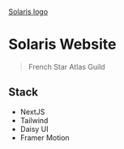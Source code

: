 [Solaris logo](https://raw.githubusercontent.com/silentdany/bfc/51f9694cbbbf44423aa47aa53c003f065473b43e/public/assets/images/solaris_title_logo_color_white.webp?token=GHSAT0AAAAAABYGABWFTTSUK236ZV7CTZ7SYZJXU7Q) 

# Solaris Website
> French Star Atlas Guild
## Stack

- NextJS
- Tailwind
- Daisy UI
- Framer Motion
